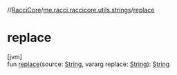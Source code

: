 //[RacciCore](../../index.md)/[me.racci.raccicore.utils.strings](index.md)/[replace](replace.md)

# replace

[jvm]\
fun [replace](replace.md)(source: [String](https://kotlinlang.org/api/latest/jvm/stdlib/kotlin/-string/index.html), vararg replace: [String](https://kotlinlang.org/api/latest/jvm/stdlib/kotlin/-string/index.html)): [String](https://kotlinlang.org/api/latest/jvm/stdlib/kotlin/-string/index.html)
